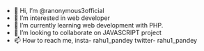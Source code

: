 - 👋 Hi, I’m @ranonymous3official
- 👀 I’m interested in web developer
- 🌱 I’m currently learning web development with PHP.
- 💞️ I’m looking to collaborate on JAVASCRIPT project
- 📫 How to reach me, insta- rahu1_pandey
     twitter- rahu1_pandey

<!---
ranonymous3official/ranonymous3official is a ✨ special ✨ repository because its `README.md` (this file) appears on your GitHub profile.
You can click the Preview link to take a look at your changes.
--->
